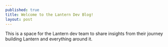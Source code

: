 ```yaml
---
published: true
title: Welcome to the Lantern Dev Blog!
layout: post
---
```

This is a space for the Lantern dev team to share insights from their journey building Lantern and everything around it.